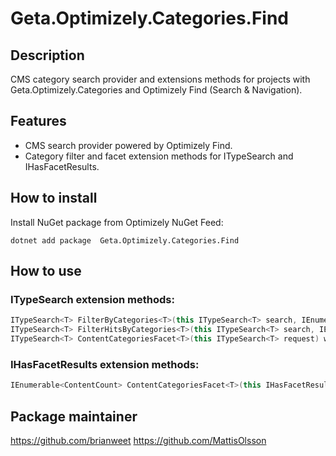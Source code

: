# Geta.Optimizely.Categories.Find

## Description

CMS category search provider and extensions methods for projects with Geta.Optimizely.Categories and Optimizely Find (Search & Navigation).

## Features

* CMS search provider powered by Optimizely Find.
* Category filter and facet extension methods for ITypeSearch and IHasFacetResults.

## How to install
Install NuGet package from Optimizely NuGet Feed:

``` 
dotnet add package  Geta.Optimizely.Categories.Find
```

## How to use
### ITypeSearch<T> extension methods:

```csharp
ITypeSearch<T> FilterByCategories<T>(this ITypeSearch<T> search, IEnumerable<ContentReference> categories) where T : ICategorizableContent
ITypeSearch<T> FilterHitsByCategories<T>(this ITypeSearch<T> search, IEnumerable<ContentReference> categories) where T : ICategorizableContent
ITypeSearch<T> ContentCategoriesFacet<T>(this ITypeSearch<T> request) where T : ICategorizableContent
```

### IHasFacetResults<T> extension methods:

```csharp
IEnumerable<ContentCount> ContentCategoriesFacet<T>(this IHasFacetResults<T> result) where T : ICategorizableContent
```

## Package maintainer
https://github.com/brianweet
https://github.com/MattisOlsson